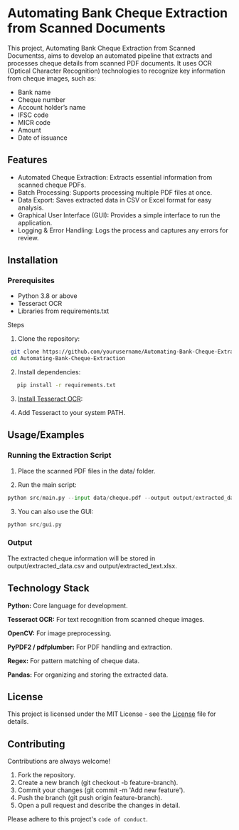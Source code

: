 
# Automating Bank Cheque Extraction from Scanned Documents

This project, Automating Bank Cheque Extraction from Scanned Documentss, aims to develop an automated pipeline that extracts and processes cheque details from scanned PDF documents. It uses OCR (Optical Character Recognition) technologies to recognize key information from cheque images, such as:


- Bank name
- Cheque number
- Account holder’s name
- IFSC code
- MICR code
- Amount
- Date of issuance



## Features

- Automated Cheque Extraction: Extracts essential information from scanned cheque PDFs.
- Batch Processing: Supports processing multiple PDF files at once.
- Data Export: Saves extracted data in CSV or Excel format for easy analysis.
- Graphical User Interface (GUI): Provides a simple interface to run the application.
- Logging & Error Handling: Logs the process and captures any errors for review.
## Installation

### Prerequisites
- Python 3.8 or above
- Tesseract OCR
- Libraries from requirements.txt

Steps
1. Clone the repository:
```bash
 git clone https://github.com/yourusername/Automating-Bank-Cheque-Extraction.git
 cd Automating-Bank-Cheque-Extraction

```
2. Install dependencies:
```bash
   pip install -r requirements.txt
```   
3. [Install Tesseract OCR](https://github.com/tesseract-ocr/tesseract):


4. Add Tesseract to your system PATH.
## Usage/Examples
### Running the Extraction Script
1. Place the scanned PDF files in the data/ folder.

2. Run the main script:
```python
python src/main.py --input data/cheque.pdf --output output/extracted_data.csv

```

3. You can also use the GUI:
```python
python src/gui.py
```

### Output
The extracted cheque information will be stored in output/extracted_data.csv and output/extracted_text.xlsx.
## Technology Stack


**Python:** Core language for development.

**Tesseract OCR:** For text recognition from scanned cheque images.

**OpenCV:** For image preprocessing.

**PyPDF2 / pdfplumber:** For PDF handling and extraction.

**Regex:** For pattern matching of cheque data.

**Pandas:** For organizing and storing the extracted data.


## License

This project is licensed under the MIT License - see the [License](https://choosealicense.com/licenses/mit/) file for details.


## Contributing

Contributions are always welcome!

1. Fork the repository.
2. Create a new branch (git checkout -b feature-branch).
3. Commit your changes (git commit -m 'Add new feature').
4. Push the branch (git push origin feature-branch).
5. Open a pull request and describe the changes in detail.


Please adhere to this project's `code of conduct`.

